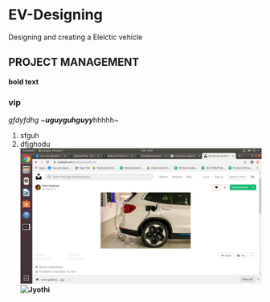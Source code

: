 # EV-Designing
Designing and creating a Elelctic vehicle 
## PROJECT MANAGEMENT
**bold text**
### vip ###
*gfdyfdhg*
~***uguyguhguyy***hhhhh~
1. sfguh
2. dfjghodu
![EV](https://github.com/Karthikaji/EV-Designing/blob/9ac988c4ccb41255ca51347d04ba11fe6fd152ec/img/Screenshot%20from%202022-06-18%2012-04-12.png)
**![Jyothi](https://www.hackerrank.com/dashboard)**
